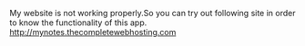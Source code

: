 My website is not working properly.So you can try out following site in order to know the functionality of this app.
http://mynotes.thecompletewebhosting.com
